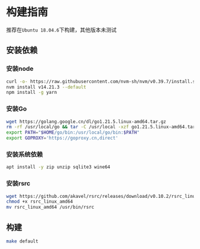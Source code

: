 # 构建指南

推荐在`Ubuntu 18.04.6`下构建，其他版本未测试

## 安装依赖

### 安装node

```bash
curl -o- https://raw.githubusercontent.com/nvm-sh/nvm/v0.39.7/install.sh | bash
nvm install v14.21.3 --default
npm install -g yarn
```

### 安装Go

```bash
wget https://golang.google.cn/dl/go1.21.5.linux-amd64.tar.gz
rm -rf /usr/local/go && tar -C /usr/local -xzf go1.21.5.linux-amd64.tar.gz
export PATH="$HOME/go/bin:/usr/local/go/bin:$PATH"
export GOPROXY='https://goproxy.cn,direct'
```

### 安装系统依赖

```bash
apt install -y zip unzip sqlite3 wine64
``` 

### 安装rsrc

```bash
wget https://github.com/akavel/rsrc/releases/download/v0.10.2/rsrc_linux_amd64
chmod +x rsrc_linux_amd64
mv rsrc_linux_amd64 /usr/bin/rsrc
```

## 构建

```bash
make default
```
